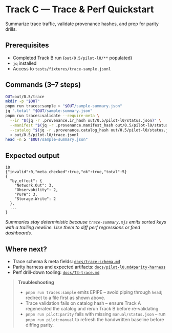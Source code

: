 # Track C — Trace & Perf Quickstart

Summarize trace traffic, validate provenance hashes, and prep for parity drills.

## Prerequisites

- Completed Track B run (`out/0.5/pilot-l0/**` populated)
- `jq` installed
- Access to `tests/fixtures/trace-sample.jsonl`

## Commands (3–7 steps)

```bash
OUT=out/0.5/trace
mkdir -p "$OUT"
pnpm run traces:sample > "$OUT/sample-summary.json"
jq '.total' "$OUT/sample-summary.json"
pnpm run traces:validate --require-meta \
  --ir "$(jq -r .provenance.ir_hash out/0.5/pilot-l0/status.json)" \
  --manifest "$(jq -r .provenance.manifest_hash out/0.5/pilot-l0/status.json)" \
  --catalog "$(jq -r .provenance.catalog_hash out/0.5/pilot-l0/status.json)" \
  < out/0.5/pilot-l0/trace.jsonl
head -n 5 "$OUT/sample-summary.json"
```

## Expected output

```
10
{"invalid":0,"meta_checked":true,"ok":true,"total":5}
{
  "by_effect": {
    "Network.Out": 3,
    "Observability": 2,
    "Pure": 3,
    "Storage.Write": 2
  },
  ...
}
```

*Summaries stay deterministic because `trace-summary.mjs` emits sorted keys with a trailing newline. Use them to diff perf regressions or feed dashboards.*

## Where next?

- Trace schema & meta fields: [`docs/trace-schema.md`](../../trace-schema.md)
- Parity harness and expected artifacts: [`docs/pilot-l0.md#parity-harness`](../../pilot-l0.md#parity-harness)
- Perf drill-down tooling: [`docs/T3-trace.md`](../../T3-trace.md)

> **Troubleshooting**
>
> - `pnpm run traces:sample` emits EPIPE – avoid piping through `head`; redirect to a file first as shown above.
> - Trace validation fails on catalog hash – ensure Track A regenerated the catalog and rerun Track B before re-validating.
> - `pnpm run pilot:parity` fails with missing `manual/status.json` – run `pnpm run pilot:manual` to refresh the handwritten baseline before diffing parity.
